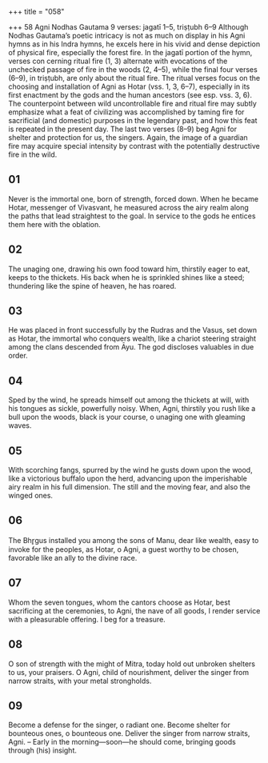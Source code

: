 +++
title = "058"

+++
58
Agni
Nodhas Gautama
9 verses: jagatī 1–5, triṣṭubh 6–9
Although Nodhas Gautama’s poetic intricacy is not as much on display in his Agni  hymns as in his Indra hymns, he excels here in his vivid and dense depiction of  physical fire, especially the forest fire. In the jagatī portion of the hymn, verses con cerning ritual fire (1, 3) alternate with evocations of the unchecked passage of fire  in the woods (2, 4–5), while the final four verses (6–9), in triṣṭubh, are only about  the ritual fire. The ritual verses focus on the choosing and installation of Agni as  Hotar (vss. 1, 3, 6–7), especially in its first enactment by the gods and the human  ancestors (see esp. vss. 3, 6).
The counterpoint between wild uncontrollable fire and ritual fire may subtly  emphasize what a feat of civilizing was accomplished by taming fire for sacrificial  (and domestic) purposes in the legendary past, and how this feat is repeated in the  present day. The last two verses (8–9) beg Agni for shelter and protection for us,  the singers. Again, the image of a guardian fire may acquire special intensity by  contrast with the potentially destructive fire in the wild.
## 01
Never is the immortal one, born of strength, forced down. When he  became Hotar, messenger of Vivasvant,
he measured across the airy realm along the paths that lead straightest  to the goal. In service to the gods he entices them here with the
oblation.
## 02
The unaging one, drawing his own food toward him, thirstily eager to  eat, keeps to the thickets.
His back when he is sprinkled shines like a steed; thundering like the  spine of heaven, he has roared.
## 03
He was placed in front successfully by the Rudras and the Vasus, set  down as Hotar, the immortal who conquers wealth,
like a chariot steering straight among the clans descended from Āyu. The  god discloses valuables in due order.
## 04
Sped by the wind, he spreads himself out among the thickets at will, with  his tongues as sickle, powerfully noisy.
When, Agni, thirstily you rush like a bull upon the woods, black is your  course, o unaging one with gleaming waves.
## 05
With scorching fangs, spurred by the wind he gusts down upon the wood,  like a victorious buffalo upon the herd, advancing upon the imperishable airy realm in his full dimension. The  still and the moving fear, and also the winged ones.
## 06
The Bhr̥gus installed you among the sons of Manu, dear like wealth, easy  to invoke for the peoples,
as Hotar, o Agni, a guest worthy to be chosen, favorable like an ally to  the divine race.
## 07
Whom the seven tongues, whom the cantors choose as Hotar, best  sacrificing at the ceremonies,
to Agni, the nave of all goods, I render service with a pleasurable
offering. I beg for a treasure.
## 08
O son of strength with the might of Mitra, today hold out unbroken  shelters to us, your praisers.
O Agni, child of nourishment, deliver the singer from narrow straits,  with your metal strongholds.
## 09
Become a defense for the singer, o radiant one. Become shelter for  bounteous ones, o bounteous one.
Deliver the singer from narrow straits, Agni. – Early in the
morning—soon—he should come, bringing goods through (his)
insight.